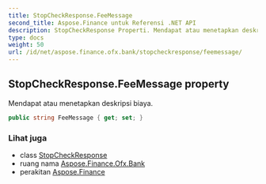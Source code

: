 ```yaml
---
title: StopCheckResponse.FeeMessage
second_title: Aspose.Finance untuk Referensi .NET API
description: StopCheckResponse Properti. Mendapat atau menetapkan deskripsi biaya.
type: docs
weight: 50
url: /id/net/aspose.finance.ofx.bank/stopcheckresponse/feemessage/
---
```

## StopCheckResponse.FeeMessage property

Mendapat atau menetapkan deskripsi biaya.

```csharp
public string FeeMessage { get; set; }
```

### Lihat juga

* class [StopCheckResponse](../)
* ruang nama [Aspose.Finance.Ofx.Bank](../../stopcheckresponse/)
* perakitan [Aspose.Finance](../../../)


